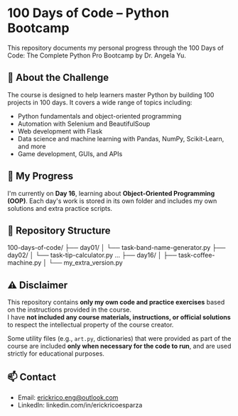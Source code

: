 
# 100 Days of Code – Python Bootcamp

This repository documents my personal progress through the 100 Days of Code: The Complete Python Pro Bootcamp by Dr. Angela Yu.

## 🧠 About the Challenge

The course is designed to help learners master Python by building 100 projects in 100 days. It covers a wide range of topics including:

- Python fundamentals and object-oriented programming
- Automation with Selenium and BeautifulSoup
- Web development with Flask
- Data science and machine learning with Pandas, NumPy, Scikit-Learn, and more
- Game development, GUIs, and APIs

## 🚧 My Progress

I'm currently on **Day 16**, learning about **Object-Oriented Programming (OOP)**. Each day's work is stored in its own folder and includes my own solutions and extra practice scripts.

## 📁 Repository Structure

100-days-of-code/ ├── day01/ │ └── task-band-name-generator.py ├── day02/ │ └── task-tip-calculator.py ... ├── day16/ │ ├── task-coffee-machine.py │ └── my_extra_version.py

## ⚠️ Disclaimer

This repository contains **only my own code and practice exercises** based on the instructions provided in the course.  
I have **not included any course materials, instructions, or official solutions** to respect the intellectual property of the course creator.

Some utility files (e.g., `art.py`, dictionaries) that were provided as part of the course are included **only when necessary for the code to run**, and are used strictly for educational purposes.

## 📫 Contact

- Email: erickrico.eng@outlook.com  
- LinkedIn: linkedin.com/in/erickricoesparza
